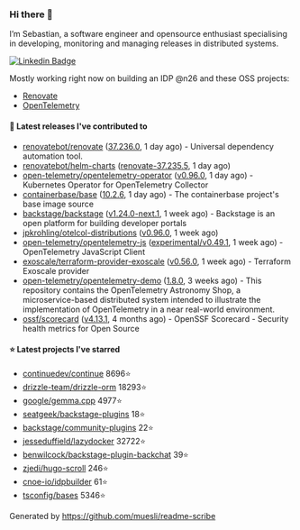 ### Hi there 👋

I’m Sebastian, a software engineer and opensource enthusiast specialising in developing, monitoring and managing releases in distributed systems.    

[![Linkedin Badge](https://img.shields.io/badge/-LinkedIn-blue?style=flat&logo=Linkedin&logoColor=white&link=https://www.linkedin.com/in/sebastian-poxhofer/)](https://www.linkedin.com/in/sebastian-poxhofer/)

Mostly working right now on building an IDP @n26 and these OSS projects:
- [Renovate](https://github.com/renovatebot/renovate)
- [OpenTelemetry](https://github.com/open-telemetry)



#### 🚀 Latest releases I've contributed to

- [renovatebot/renovate](https://github.com/renovatebot/renovate) ([37.236.0](https://github.com/renovatebot/renovate/releases/tag/37.236.0), 1 day ago) - Universal dependency automation tool.
- [renovatebot/helm-charts](https://github.com/renovatebot/helm-charts) ([renovate-37.235.5](https://github.com/renovatebot/helm-charts/releases/tag/renovate-37.235.5), 1 day ago)
- [open-telemetry/opentelemetry-operator](https://github.com/open-telemetry/opentelemetry-operator) ([v0.96.0](https://github.com/open-telemetry/opentelemetry-operator/releases/tag/v0.96.0), 1 day ago) - Kubernetes Operator for OpenTelemetry Collector
- [containerbase/base](https://github.com/containerbase/base) ([10.2.6](https://github.com/containerbase/base/releases/tag/10.2.6), 1 day ago) - The containerbase project&#39;s base image source
- [backstage/backstage](https://github.com/backstage/backstage) ([v1.24.0-next.1](https://github.com/backstage/backstage/releases/tag/v1.24.0-next.1), 1 week ago) - Backstage is an open platform for building developer portals
- [jpkrohling/otelcol-distributions](https://github.com/jpkrohling/otelcol-distributions) ([v0.96.0](https://github.com/jpkrohling/otelcol-distributions/releases/tag/v0.96.0), 1 week ago)
- [open-telemetry/opentelemetry-js](https://github.com/open-telemetry/opentelemetry-js) ([experimental/v0.49.1](https://github.com/open-telemetry/opentelemetry-js/releases/tag/experimental/v0.49.1), 1 week ago) - OpenTelemetry JavaScript Client
- [exoscale/terraform-provider-exoscale](https://github.com/exoscale/terraform-provider-exoscale) ([v0.56.0](https://github.com/exoscale/terraform-provider-exoscale/releases/tag/v0.56.0), 1 week ago) - Terraform Exoscale provider
- [open-telemetry/opentelemetry-demo](https://github.com/open-telemetry/opentelemetry-demo) ([1.8.0](https://github.com/open-telemetry/opentelemetry-demo/releases/tag/1.8.0), 3 weeks ago) - This repository contains the OpenTelemetry Astronomy Shop, a microservice-based distributed system intended to illustrate the implementation of OpenTelemetry in a near real-world environment.
- [ossf/scorecard](https://github.com/ossf/scorecard) ([v4.13.1](https://github.com/ossf/scorecard/releases/tag/v4.13.1), 4 months ago) - OpenSSF Scorecard - Security health metrics for Open Source

#### ⭐ Latest projects I've starred

- [continuedev/continue](https://github.com/continuedev/continue) 8696⭐
- [drizzle-team/drizzle-orm](https://github.com/drizzle-team/drizzle-orm) 18293⭐
- [google/gemma.cpp](https://github.com/google/gemma.cpp) 4977⭐
- [seatgeek/backstage-plugins](https://github.com/seatgeek/backstage-plugins) 18⭐
- [backstage/community-plugins](https://github.com/backstage/community-plugins) 22⭐
- [jesseduffield/lazydocker](https://github.com/jesseduffield/lazydocker) 32722⭐
- [benwilcock/backstage-plugin-backchat](https://github.com/benwilcock/backstage-plugin-backchat) 39⭐
- [zjedi/hugo-scroll](https://github.com/zjedi/hugo-scroll) 246⭐
- [cnoe-io/idpbuilder](https://github.com/cnoe-io/idpbuilder) 61⭐
- [tsconfig/bases](https://github.com/tsconfig/bases) 5346⭐



Generated by https://github.com/muesli/readme-scribe
